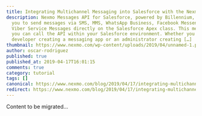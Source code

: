 ```yaml
---
title: Integrating Multichannel Messaging into Salesforce with the Nexmo Messages API
description: Nexmo Messages API for Salesforce, powered by Billennium, enables
  you to send messages via SMS, MMS, WhatsApp Business, Facebook Messenger, and
  Viber Service Messages directly on the Salesforce Apex class. This means that
  you can call the API within your Salesforce environment. Whether you are a
  developer creating a messaging app or an administrator creating […]
thumbnail: https://www.nexmo.com/wp-content/uploads/2019/04/unnamed-1.png
author: oscar-rodriguez
published: true
published_at: 2019-04-17T16:01:15
comments: true
category: tutorial
tags: []
canonical: https://www.nexmo.com/blog/2019/04/17/integrating-multichannel-messaging-into-salesforce-with-nexmo-messages-api
redirect: https://www.nexmo.com/blog/2019/04/17/integrating-multichannel-messaging-into-salesforce-with-nexmo-messages-api
---
```

Content to be migrated...
